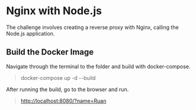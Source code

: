 # Nginx with Node.js

The challenge involves creating a reverse proxy with Nginx, calling the Node.js application.

## Build the Docker Image

Navigate through the terminal to the folder and build with docker-compose.

> docker-compose up -d --build

After running the build, go to the browser and run.

> [http://localhost:8080/?name=Ruan](http://localhost:8080/?name=Ruan)

